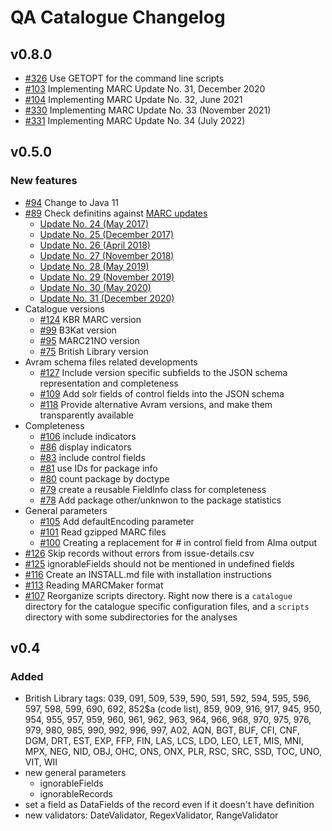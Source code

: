 # QA Catalogue Changelog

## v0.8.0

- [\#326](https://github.com/pkiraly/qa-catalogue/issues/326) Use GETOPT for the command line scripts
- [\#103](https://github.com/pkiraly/qa-catalogue/issues/103) Implementing MARC Update No. 31, December 2020
- [\#104](https://github.com/pkiraly/qa-catalogue/issues/104) Implementing MARC Update No. 32, June 2021
- [\#330](https://github.com/pkiraly/qa-catalogue/issues/330) Implementing MARC Update No. 33 (November 2021)
- [\#331](https://github.com/pkiraly/qa-catalogue/issues/331) Implementing MARC Update No. 34 (July 2022)

## v0.5.0

### New features

- [\#94](https://github.com/pkiraly/metadata-qa-marc/issues/94) Change to Java 11
- [\#89](https://github.com/pkiraly/metadata-qa-marc/issues/89)
  Check definitins against [MARC updates](https://www.loc.gov/marc/status.html)
  - [Update No. 24 (May 2017)](https://www.loc.gov/marc/up24bibliographic/bdapndxg.html)
  - [Update No. 25 (December 2017)](https://www.loc.gov/marc/up25bibliographic/bdapndxg.html)
  - [Update No. 26 (April 2018)](https://www.loc.gov/marc/up26bibliographic/bdapndxg.html)
  - [Update No. 27 (November 2018)](https://www.loc.gov/marc/up27bibliographic/bdapndxg.html)
  - [Update No. 28 (May 2019)](https://www.loc.gov/marc/up28bibliographic/bdapndxg.html)
  - [Update No. 29 (November 2019)](https://www.loc.gov/marc/up29bibliographic/bdapndxg.html)
  - [Update No. 30 (May 2020)](https://www.loc.gov/marc/up30bibliographic/bdapndxg.html)
  - [Update No. 31 (December 2020)](https://www.loc.gov/marc/bibliographic/bdapndxg.html)
- Catalogue versions
  - [\#124](https://github.com/pkiraly/metadata-qa-marc/issues/124) KBR MARC version
  - [\#99](https://github.com/pkiraly/metadata-qa-marc/issues/99) B3Kat version
  - [\#95](https://github.com/pkiraly/metadata-qa-marc/issues/95) MARC21NO version
  - [\#75](https://github.com/pkiraly/metadata-qa-marc/issues/75) British Library version
- Avram schema files related developments
  - [\#127](https://github.com/pkiraly/metadata-qa-marc/issues/127) Include version specific subfields to the JSON 
  schema representation and completeness
  - [\#109](https://github.com/pkiraly/metadata-qa-marc/issues/109) Add solr fields of control fields into the JSON 
   schema
  - [\#118](https://github.com/pkiraly/metadata-qa-marc/issues/118) Provide alternative Avram versions, and make them
  transparently available
- Completeness
  - [\#106](https://github.com/pkiraly/metadata-qa-marc/issues/106) include indicators
  - [\#86](https://github.com/pkiraly/metadata-qa-marc/issues/86) display indicators
  - [\#83](https://github.com/pkiraly/metadata-qa-marc/issues/83) include control fields
  - [\#81](https://github.com/pkiraly/metadata-qa-marc/issues/81) use IDs for package info
  - [\#80](https://github.com/pkiraly/metadata-qa-marc/issues/80) count package by doctype
  - [\#79](https://github.com/pkiraly/metadata-qa-marc/issues/79) create a reusable FieldInfo class for completeness
  - [\#78](https://github.com/pkiraly/metadata-qa-marc/issues/78) Add package other/unknwon to the package statistics
- General parameters
  - [\#105](https://github.com/pkiraly/metadata-qa-marc/issues/105) Add defaultEncoding parameter
  - [\#101](https://github.com/pkiraly/metadata-qa-marc/issues/101) Read gzipped MARC files
  - [\#100](https://github.com/pkiraly/metadata-qa-marc/issues/100) Creating a replacement for # in control field from
    Alma output
- [\#126](https://github.com/pkiraly/metadata-qa-marc/issues/126) Skip records without errors from issue-details.csv
- [\#125](https://github.com/pkiraly/metadata-qa-marc/issues/125) ignorableFields should not be mentioned in 
  undefined fields
- [\#116](https://github.com/pkiraly/metadata-qa-marc/issues/116) Create an INSTALL.md file with installation 
  instructions
- [\#113](https://github.com/pkiraly/metadata-qa-marc/issues/113) Reading MARCMaker format
- [\#107](https://github.com/pkiraly/metadata-qa-marc/issues/107) Reorganize scripts directory. Right now there is a
  `catalogue` directory for the catalogue specific configuration files, and a `scripts` directory with some 
  subdirectories for the analyses

## v0.4

### Added

- British Library tags: 039, 091, 509, 539, 590, 591, 592, 594, 595, 596, 597, 598, 599,
  690, 692, 852$a (code list), 859, 909, 916, 917, 945, 950, 954, 955, 957, 959, 960,
  961, 962, 963, 964, 966, 968, 970, 975, 976, 979, 980, 985, 990, 992, 996, 997,
  A02, AQN, BGT, BUF, CFI, CNF, DGM, DRT, EST, EXP, FFP, FIN, LAS, LCS, LDO, LEO, LET,
  MIS, MNI, MPX, NEG, NID, OBJ, OHC, ONS, ONX, PLR, RSC, SRC, SSD, TOC, UNO, VIT, WII
- new general parameters
  - ignorableFields
  - ignorableRecords
- set a field as DataFields of the record even if it doesn't have definition
- new validators: DateValidator, RegexValidator, RangeValidator